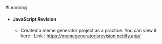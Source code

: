 #Learning

- ####  JavaScript Revision
    - Created a meme generator project as a practice. You can view it here :
        Link : https://memegeneratorjsrevision.netlify.app/
     
